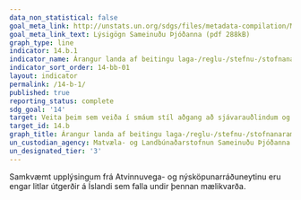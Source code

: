 ```yaml
---
data_non_statistical: false
goal_meta_link: http://unstats.un.org/sdgs/files/metadata-compilation/Metadata-Goal-14.pdf
goal_meta_link_text: Lýsigögn Sameinuðu Þjóðanna (pdf 288kB)
graph_type: line
indicator: 14.b.1
indicator_name: Árangur landa af beitingu laga-/reglu-/stefnu-/stofnanaramma þar sem aðgangsréttur lítilla útgerða er viðurkenndur og varinn.
indicator_sort_order: 14-bb-01
layout: indicator
permalink: /14-b-1/
published: true
reporting_status: complete
sdg_goal: '14'
target: Veita þeim sem veiða í smáum stíl aðgang að sjávarauðlindum og mörkuðum.
target_id: 14.b
graph_title: Árangur landa af beitingu laga-/reglu-/stefnu-/stofnanaramma þar sem aðgangsréttur lítilla útgerða er viðurkenndur og varinn.
un_custodian_agency: Matvæla- og Landbúnaðarstofnun Sameinuðu Þjóðanna (FAO)
un_designated_tier: '3'
---
```


Samkvæmt upplýsingum frá Atvinnuvega- og nýsköpunarráðuneytinu eru engar litlar útgerðir á Íslandi sem falla undir þennan mælikvarða.
